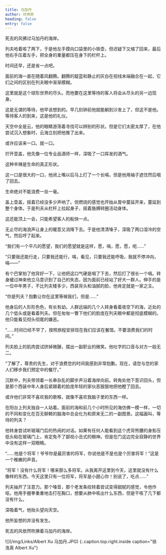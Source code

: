 ```yaml
---
title: 马加丹
author: 邓伟奇
heading: false
entry: false
---
```

死去的风拂过马加丹的海岸。

列夫呛着咳了两下，于是他左手摸向口袋里的小铁壶，但迟疑下又缩了回来，最后他右手压着左手，把全身的重量都压在身下的栏杆上。

时间还早，还是省一点吧。

面前的海一直在随着风翻腾。翻腾的靛蓝和静止的灰白在视线末端融合在一起，它们之间的区别在列夫眼中渐渐模糊。

这里就是这个球形世界的尽头。而他要在这里等待的客人将会从尽头的另一边现身。

这是无谓的等待，他早该想到的。早几刻钟前他就能躺到沙发上了，但这不是他。等待客人的到来，这是他的礼仪。

天空中全是云，他的眼睛游荡着寻找可以辨别的形状。但是它们太密太厚了，在他尝试沉入想象时，云海立刻把他推了出来。

或许应该来一口。就一口。

拧开壶盖，他先像一位专业品酒师一样，深吸了一口挥发的酒气。

这种辛辣是生命的真正形状。

这一口是很大的一口，他闭上嘴以后马上打了一个长嗝，但是他用袖子遮住然后咽了回去。

生命绝对不能浪费一丝一毫。

盖上壶盖，摇着已经没多少声响了。但燃烧的感觉也开始从胃中蔓延开来，蔓延到整个身体。于是列夫从栏杆上拉起身子，摇着胳膊转圈活动身体。

这还能顶上一会，只能希望客人的船快一点。

无止尽的海浪声让身上的暖意又消降下去。于是他清清嗓子，深吸了两口湿冷的空气，然后哼了起来。

“我们有一个平凡的愿望，我们的愿望就是这样，愿，嗝，愿，愿，呃……”

“只要我还能行走，只要我还能行，嗝，看见，只要我还能呼吸，我就不停冲向，嗝——”

有个巴掌拍了他背好一下，让他把这口气硬是咽了下去，然后打了很长一个嗝。转身缓过神来他立马意识到了自己的失态，因为面前已经站了好大一群人。伸手的是一位中年男子，不比列夫矮多少，西装背头和油腻的脸，他肯定就是一家之主。

“你是列夫？抱歉让你在这里等候我们，但是……”

他身后的人形形色色，有长有幼。人群远端的几个人转身看着夜空下的海，近处的几个低头或是看着列夫。但在匆匆一瞥下他们的脸庞在列夫眼中都是彻底模糊的。他只能看见彻头彻尾的嫌恶。

“……时间已经不早了，按照旅程安排现在我们应该在餐馆。不要浪费我们的时间。”

列夫脸上的肌肉尝试挤掉微醺，摆出一副职业的微笑。他吐字的口音与对方一般无二。

“了解了，尊贵的先生，对于浪费您的时间我感到非常抱歉。现在，请您与您的家人们移步我们预定中的餐厅。”

沉默中，列夫带领着一长串杂乱的脚步声沿着海岸向前。转角处他下意识回头，但是那个西装中年人身后紧跟着的脸庞年轻的家伙恶狠狠地把他瞪了回去。

或许他们非常不喜欢我的歌喉，就像不喜欢我脑子里的东西一样。

在阳台上列夫独自一人站着。面前的海和前几个小时所见的海仿佛一模一样，一切的不同和变化在百无聊赖的脑海中总会化为和原来无二的一副图景。这幅画叫，等待的列夫？

他转身尝试听玻璃门后的热闹的对话。如果有任何人能看到这个虎背熊腰的身影压低头粘在玻璃门上，肯定免不了鄙视小丑式的眼神。但是在门这边完全寂静的世界中没有这样一双眼睛。

“……他是个将军！爷爷你是最厉害的将军，你说他是不是也是个厉害将军！”这是一个稚嫩的声音。

“将军！没有什么将军！哪来那么多将军。从我离开这里到今天，这里就没有什么像样的东西。今天这里只有一位将军，将军是小甜心你！别说了，吃点……”

列夫抽开了注意力。那个嗓音，那个老发条绞转着尝试变得甜腻的感觉，令他作呕。他用手握拳重重地击打在胸口，想要从肺中咳出什么东西，但是干咳了几下都没有什么。

深吸着气，他抬头望向天空。

他所妄想的并没有发生。

死去的风依然吹拂着马加丹的海岸。

![](/img/Links/Albert Xu 马加丹.JPG)
{:.caption.top.right.inside caption="徐浩真 Albert Xu"}
